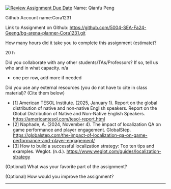 [![Review Assignment Due Date](https://classroom.github.com/assets/deadline-readme-button-22041afd0340ce965d47ae6ef1cefeee28c7c493a6346c4f15d667ab976d596c.svg)](https://classroom.github.com/a/0xloH2Pu)
Name: Qianfu Peng

Github Account name:Cora1231

Link to Assignment on Github: https://github.com/5004-SEA-Fa24-Geeng/bg-arena-planner-Cora1231.git

How many hours did it take you to complete this assignment (estimate)?

20 h

Did you collaborate with any other students/TAs/Professors? If so, tell us who and in what
capacity.
 n/a

* one per row, add more if needed
  
Did you use any external resources (you do not have to cite in class material)? (Cite them below)

* [1] American TESOL Institute. (2025, January 1). Report on the global distribution of native and non-native English speakers. Report on the Global Distribution of Native and Non-Native English Speakers. https://americantesol.com/tesol-report.html
* [2] Naphade, A. (2024, November 4). The impact of localization QA on game performance and player engagement. GlobalStep. https://globalstep.com/the-impact-of-localization-qa-on-game-performance-and-player-engagement/
* [3] How to build a successful localization strategy: Top ten tips and examples. Weglot. (n.d.). https://www.weglot.com/guides/localization-strategy


(Optional) What was your favorite part of the assignment?

(Optional) How would you improve the assignment?

---
